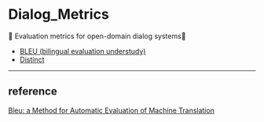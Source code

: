 # Dialog_Metrics
💬 Evaluation metrics for open-domain dialog systems📏
* [BLEU (bilingual evaluation understudy)](https://github.com/m0dulo/Dialog_Metrics/blob/master/bleu.h)
* [Distinct](https://github.com/m0dulo/Dialog_Metrics/blob/master/distinct.h)
***
## reference
[Bleu: a Method for Automatic Evaluation of Machine Translation](https://www.aclweb.org/anthology/P02-1040/)
